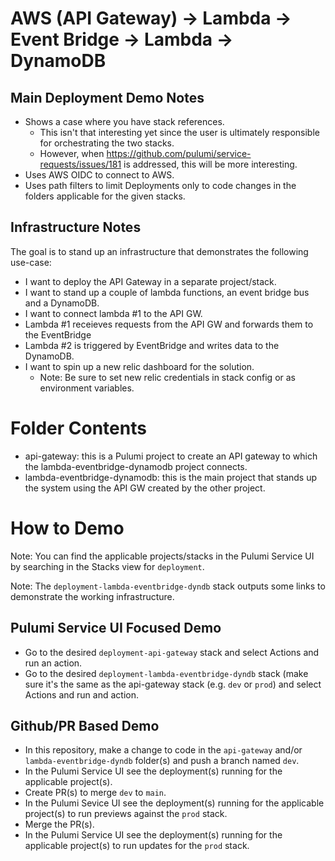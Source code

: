 # AWS (API Gateway) -> Lambda -> Event Bridge -> Lambda -> DynamoDB

## Main Deployment Demo Notes

* Shows a case where you have stack references.
  * This isn't that interesting yet since the user is ultimately responsible for orchestrating the two stacks.
  * However, when https://github.com/pulumi/service-requests/issues/181 is addressed, this will be more interesting.
* Uses AWS OIDC to connect to AWS.
* Uses path filters to limit Deployments only to code changes in the folders applicable for the given stacks.

## Infrastructure Notes

The goal is to stand up an infrastructure that demonstrates the following use-case:

- I want to deploy the API Gateway in a separate project/stack.
- I want to stand up a couple of lambda functions, an event bridge bus and a DynamoDB.
- I want to connect lambda #1 to the API GW.
- Lambda #1 receieves requests from the API GW and forwards them to the EventBridge
- Lambda #2 is triggered by EventBridge and writes data to the DynamoDB.
- I want to spin up a new relic dashboard for the solution.
  - Note: Be sure to set new relic credentials in stack config or as environment variables.

# Folder Contents

- api-gateway: this is a Pulumi project to create an API gateway to which the lambda-eventbridge-dynamodb project connects. 
- lambda-eventbridge-dynamodb: this is the main project that stands up the system using the API GW created by the other project.

# How to Demo

Note: You can find the applicable projects/stacks in the Pulumi Service UI by searching in the Stacks view for `deployment`.

Note: The `deployment-lambda-eventbridge-dyndb` stack outputs some links to demonstrate the working infrastructure.


## Pulumi Service UI Focused Demo

* Go to the desired `deployment-api-gateway` stack and select Actions and run an action.
* Go to the desired `deployment-lambda-eventbridge-dyndb` stack (make sure it's the same as the api-gateway stack (e.g. `dev` or `prod`) and select Actions and run and action.

## Github/PR Based Demo

* In this repository, make a change to code in the `api-gateway` and/or `lambda-eventbridge-dyndb` folder(s) and push a branch named `dev`.
* In the Pulumi Service UI see the deployment(s) running for the applicable project(s).
* Create PR(s) to merge `dev` to `main`.
* In the Pulumi Sevice UI see the deployment(s) running for the applicable project(s) to run previews against the `prod` stack.
* Merge the PR(s).
* In the Pulumi Service UI see the deployment(s) running for the applicable project(s) to run updates for the `prod` stack.

